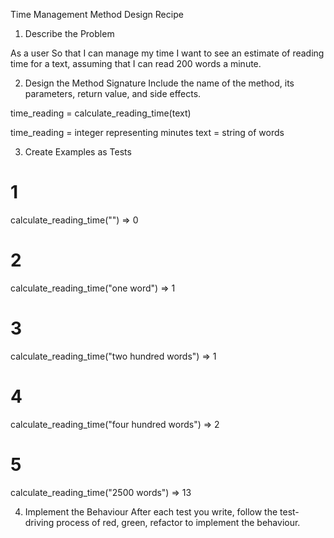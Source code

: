 Time Management Method Design Recipe

1. Describe the Problem

As a user
So that I can manage my time
I want to see an estimate of reading time for a text, assuming that I can read 200 words a minute.


2. Design the Method Signature
Include the name of the method, its parameters, return value, and side effects.

time_reading = calculate_reading_time(text)

time_reading = integer representing minutes
text = string of words


3. Create Examples as Tests

# 1
calculate_reading_time("")
=> 0

# 2
calculate_reading_time("one word") 
=> 1

# 3
calculate_reading_time("two hundred words")
=> 1

# 4
calculate_reading_time("four hundred words")
=> 2

# 5
calculate_reading_time("2500 words")
=> 13

4. Implement the Behaviour
After each test you write, follow the test-driving process of red, green, refactor to implement the behaviour.